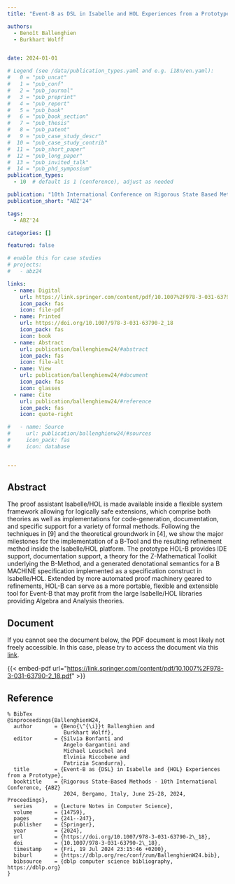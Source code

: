 ```yaml
---
title: "Event-B as DSL in Isabelle and HOL Experiences from a Prototype"

authors:
  - Benoît Ballenghien
  - Burkhart Wolff


date: 2024-01-01

# Legend (see /data/publication_types.yaml and e.g. i18n/en.yaml): 
#   0 = "pub_uncat"
#   1 = "pub_conf"
#   2 = "pub_journal"
#   3 = "pub_preprint"
#   4 = "pub_report"
#   5 = "pub_book"
#   6 = "pub_book_section"
#   7 = "pub_thesis"
#   8 = "pub_patent"
#   9 = "pub_case_study_descr"
#  10 = "pub_case_study_contrib"
#  11 = "pub_short_paper"
#  12 = "pub_long_paper"
#  13 = "pub_invited_talk"
#  14 = "pub_phd_symposium"
publication_types:
  - 10  # default is 1 (conference), adjust as needed

publication: "10th International Conference on Rigorous State Based Methods (ABZ'24)"
publication_short: "ABZ'24"

tags:
  - ABZ'24

categories: []

featured: false

# enable this for case studies
# projects:
#   - abz24

links:
  - name: Digital
    url: https://link.springer.com/content/pdf/10.1007%2F978-3-031-63790-2_18.pdf
    icon_pack: fas
    icon: file-pdf
  - name: Printed
    url: https://doi.org/10.1007/978-3-031-63790-2_18
    icon_pack: fas
    icon: book
  - name: Abstract
    url: publication/ballenghienw24/#abstract
    icon_pack: fas
    icon: file-alt
  - name: View
    url: publication/ballenghienw24/#document
    icon_pack: fas
    icon: glasses
  - name: Cite
    url: publication/ballenghienw24/#reference
    icon_pack: fas
    icon: quote-right

#   - name: Source
#     url: publication/ballenghienw24/#sources
#     icon_pack: fas
#     icon: database


---
```


## Abstract

The proof assistant Isabelle/HOL is made available inside a flexible system framework allowing for logically safe extensions, which comprise both theories as well as implementations for code-generation, documentation, and specific support for a variety of formal methods. Following the techniques in [9] and the theoretical groundwork in [4], we show the major milestones for the implementation of a B-Tool and the resulting refinement method inside the Isabelle/HOL platform. The prototype HOL-B provides IDE support, documentation support, a theory for the Z-Mathematical Toolkit underlying the B-Method, and a generated denotational semantics for a B MACHINE specification implemented as a specification construct in Isabelle/HOL. Extended by more automated proof machinery geared to refinements, HOL-B can serve as a more portable, flexible and extensible tool for Event-B that may profit from the large Isabelle/HOL libraries providing Algebra and Analysis theories.

## Document

If you cannot see the document below, the PDF document is most likely not freely accessible. In this case, please try to access the document via this <a href="https://link.springer.com/content/pdf/10.1007%2F978-3-031-63790-2_18.pdf">link</a>.

{{< embed-pdf url="https://link.springer.com/content/pdf/10.1007%2F978-3-031-63790-2_18.pdf" >}}

## Reference

```
% BibTex
@inproceedings{BallenghienW24,
  author       = {Beno{\^{\i}}t Ballenghien and
                  Burkhart Wolff},
  editor       = {Silvia Bonfanti and
                  Angelo Gargantini and
                  Michael Leuschel and
                  Elvinia Riccobene and
                  Patrizia Scandurra},
  title        = {Event-B as {DSL} in Isabelle and {HOL} Experiences from a Prototype},
  booktitle    = {Rigorous State-Based Methods - 10th International Conference, {ABZ}
                  2024, Bergamo, Italy, June 25-28, 2024, Proceedings},
  series       = {Lecture Notes in Computer Science},
  volume       = {14759},
  pages        = {241--247},
  publisher    = {Springer},
  year         = {2024},
  url          = {https://doi.org/10.1007/978-3-031-63790-2\_18},
  doi          = {10.1007/978-3-031-63790-2\_18},
  timestamp    = {Fri, 19 Jul 2024 23:15:46 +0200},
  biburl       = {https://dblp.org/rec/conf/zum/BallenghienW24.bib},
  bibsource    = {dblp computer science bibliography, https://dblp.org}
}


```

<!-- # add information for case study papers (if available)
## Sources

- **Used formal method:**
  [ASM](/method/asm)
- **Resources and tools:**
  Asmeta

For more information, please contact the <a href ="mailto:silvia.bonfanti@unibg.it;arcaini@nii.ac.jp;angelo.gargantini@unibg.it;scandurra@unibg.it;elvinia.riccobene@unimi.it">authors</a>-->

